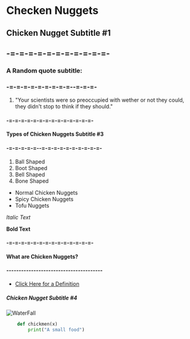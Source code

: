 # Checken Nuggets

## Chicken Nugget Subtitle #1
## -=-=-=-=-=-=-=-=-=-=-=-

### A Random quote subtitle:
### -=-=-=-=-=-=-=-=-=--=-=-=-

1. "Your scientists were so preoccupied with wether or not they could, they didn't stop to think if they should."

#### -=-=-=-=-=-=-=-=-=-=-=-=-=-=-
#### Types of Chicken Nuggets Subtitle #3
#### -=-=-=-=-=--=-=-=-=-=-=-=-=-=-=-

1. Ball Shaped
2. Boot Shaped
3. Bell Shaped
4. Bone Shaped

* Normal Chicken Nuggets
* Spicy Chicken Nuggets
* Tofu Nuggets

*Italic Text*

**Bold Text**

#### -=-=-=-=-=-=-=-=-=-=-=-=-=-=-
#### What are Chicken Nuggets?
#### ---------------------------------------

- [Click Here for a Definition](https://en.wikipedia.org/wiki/Chicken_nugget)


##### Chicken Nugget Subtitle #4





![WaterFall](/assets/fall.png "ham")


```python
    def chickmen(x)
        print("A small food")
```

